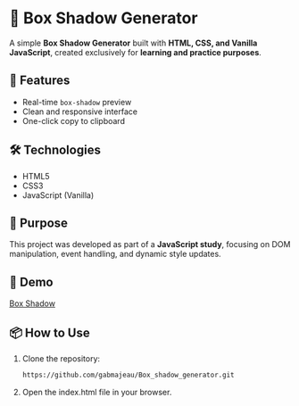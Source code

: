 # 🎨 Box Shadow Generator

A simple **Box Shadow Generator** built with **HTML, CSS, and Vanilla JavaScript**, created exclusively for **learning and practice purposes**.

## 🚀 Features

- Real-time `box-shadow` preview  
- Clean and responsive interface  
- One-click copy to clipboard  

## 🛠️ Technologies

- HTML5  
- CSS3  
- JavaScript (Vanilla)

## 🎯 Purpose

This project was developed as part of a **JavaScript study**, focusing on DOM manipulation, event handling, and dynamic style updates.

## 🔗 Demo

[Box Shadow](./demo.gif) 

## 📦 How to Use

1. Clone the repository:
   ```bash
   https://github.com/gabmajeau/Box_shadow_generator.git
   ```
2. Open the index.html file in your browser.
   
   
